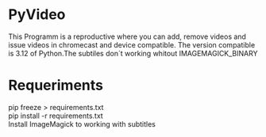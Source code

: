 # PyVideo
This Programm is a reproductive where you can add, remove videos and issue videos in chromecast and device compatible.
The version compatible is 3.12 of Python.The subtiles don´t working whitout IMAGEMAGICK_BINARY
# Requeriments
 pip freeze > requirements.txt <br>
 pip install -r requirements.txt <br>
 Install ImageMagick to working with subtitles <br>
 
